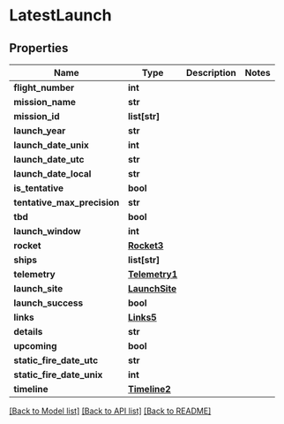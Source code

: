 # LatestLaunch

## Properties
Name | Type | Description | Notes
------------ | ------------- | ------------- | -------------
**flight_number** | **int** |  | 
**mission_name** | **str** |  | 
**mission_id** | **list[str]** |  | 
**launch_year** | **str** |  | 
**launch_date_unix** | **int** |  | 
**launch_date_utc** | **str** |  | 
**launch_date_local** | **str** |  | 
**is_tentative** | **bool** |  | 
**tentative_max_precision** | **str** |  | 
**tbd** | **bool** |  | 
**launch_window** | **int** |  | 
**rocket** | [**Rocket3**](Rocket3.md) |  | 
**ships** | **list[str]** |  | 
**telemetry** | [**Telemetry1**](Telemetry1.md) |  | 
**launch_site** | [**LaunchSite**](LaunchSite.md) |  | 
**launch_success** | **bool** |  | 
**links** | [**Links5**](Links5.md) |  | 
**details** | **str** |  | 
**upcoming** | **bool** |  | 
**static_fire_date_utc** | **str** |  | 
**static_fire_date_unix** | **int** |  | 
**timeline** | [**Timeline2**](Timeline2.md) |  | 

[[Back to Model list]](../README.md#documentation-for-models) [[Back to API list]](../README.md#documentation-for-api-endpoints) [[Back to README]](../README.md)


